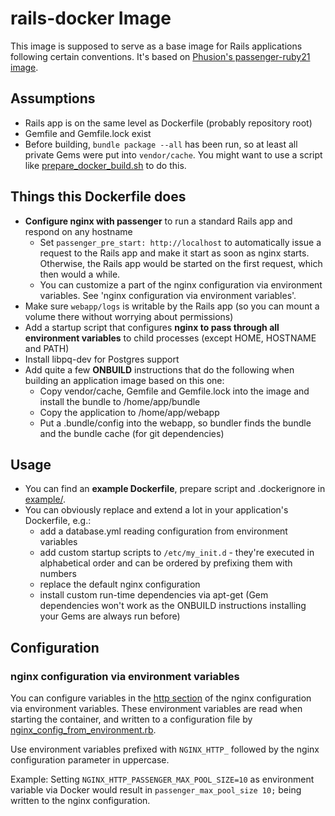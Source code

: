 # rails-docker Image

This image is supposed to serve as a base image for Rails applications following certain conventions. It's based on [Phusion's passenger-ruby21 image](https://github.com/phusion/passenger-docker).

## Assumptions

* Rails app is on the same level as Dockerfile (probably repository root)
* Gemfile and Gemfile.lock exist
* Before building, `bundle package --all` has been run, so at least all private Gems were put into `vendor/cache`. You might want to use a script like [prepare_docker_build.sh](example/prepare_docker_build.sh) to do this.

## Things this Dockerfile does

* **Configure nginx with passenger** to run a standard Rails app and respond on any hostname
    - Set `passenger_pre_start: http://localhost` to automatically issue a request to the Rails app and make it start as soon as nginx starts. Otherwise, the Rails app would be started on the first request, which then would a while.
    - You can customize a part of the nginx configuration via environment variables. See 'nginx configuration via environment variables'.
* Make sure `webapp/logs` is writable by the Rails app (so you can mount a volume there without worrying about permissions)
* Add a startup script that configures **nginx to pass through all environment variables** to child processes (except HOME, HOSTNAME and PATH)
* Install libpq-dev for Postgres support
* Add quite a few **ONBUILD** instructions that do the following when building an application image based on this one:
    - Copy vendor/cache, Gemfile and Gemfile.lock into the image and install the bundle to /home/app/bundle
    - Copy the application to /home/app/webapp
    - Put a .bundle/config into the webapp, so bundler finds the bundle and the bundle cache (for git dependencies)

## Usage

* You can find an **example Dockerfile**, prepare script and .dockerignore in [example/](example/).
* You can obviously replace and extend a lot in your application's Dockerfile, e.g.:
    - add a database.yml reading configuration from environment variables
    - add custom startup scripts to `/etc/my_init.d` - they're executed in alphabetical order and can be ordered by prefixing them with numbers
    - replace the default nginx configuration
    - install custom run-time dependencies via apt-get (Gem dependencies won't work as the ONBUILD instructions installing your Gems are always run before)

## Configuration

### nginx configuration via environment variables

You can configure variables in the [http section](http://nginx.org/en/docs/http/ngx_http_core_module.html#http) of the nginx configuration via environment variables. These environment variables are read when starting the container, and written to a configuration file by [nginx_config_from_environment.rb](docker/nginx_config_from_environment.rb).

Use environment variables prefixed with `NGINX_HTTP_` followed by the nginx configuration parameter in uppercase.

Example: Setting `NGINX_HTTP_PASSENGER_MAX_POOL_SIZE=10` as environment variable via Docker would result in `passenger_max_pool_size 10;` being written to the nginx configuration.
